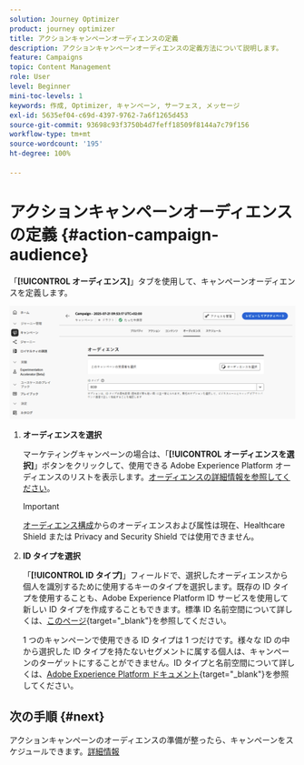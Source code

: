 ```yaml
---
solution: Journey Optimizer
product: journey optimizer
title: アクションキャンペーンオーディエンスの定義
description: アクションキャンペーンオーディエンスの定義方法について説明します。
feature: Campaigns
topic: Content Management
role: User
level: Beginner
mini-toc-levels: 1
keywords: 作成, Optimizer, キャンペーン, サーフェス, メッセージ
exl-id: 5635ef04-c69d-4397-9762-7a6f1265d453
source-git-commit: 93698c93f3750b4d7feff18509f8144a7c79f156
workflow-type: tm+mt
source-wordcount: '195'
ht-degree: 100%

---
```


# アクションキャンペーンオーディエンスの定義 {#action-campaign-audience}

「**[!UICONTROL オーディエンス]**」タブを使用して、キャンペーンオーディエンスを定義します。

![](assets/campaign-audience.png)

1. **オーディエンスを選択**

   マーケティングキャンペーンの場合は、「**[!UICONTROL オーディエンスを選択]**」ボタンをクリックして、使用できる Adobe Experience Platform オーディエンスのリストを表示します。[オーディエンスの詳細情報を参照してください](../audience/about-audiences.md)。

   >[!IMPORTANT]
   >
   >[オーディエンス構成](../audience/get-started-audience-orchestration.md)からのオーディエンスおよび属性は現在、Healthcare Shield または Privacy and Security Shield では使用できません。

1. **ID タイプを選択**

   「**[!UICONTROL ID タイプ]**」フィールドで、選択したオーディエンスから個人を識別するために使用するキーのタイプを選択します。既存の ID タイプを使用することも、Adobe Experience Platform ID サービスを使用して新しい ID タイプを作成することもできます。標準 ID 名前空間について詳しくは、[このページ](https://experienceleague.adobe.com/ja/docs/experience-platform/identity/features/namespaces#standard){target="_blank"}を参照してください。

   1 つのキャンペーンで使用できる ID タイプは 1 つだけです。様々な ID の中から選択した ID タイプを持たないセグメントに属する個人は、キャンペーンのターゲットにすることができません。ID タイプと名前空間について詳しくは、[Adobe Experience Platform ドキュメント](https://experienceleague.adobe.com/docs/experience-platform/identity/home.html?lang=ja){target="_blank"}を参照してください。

## 次の手順 {#next}

アクションキャンペーンのオーディエンスの準備が整ったら、キャンペーンをスケジュールできます。[詳細情報](campaign-schedule.md)
